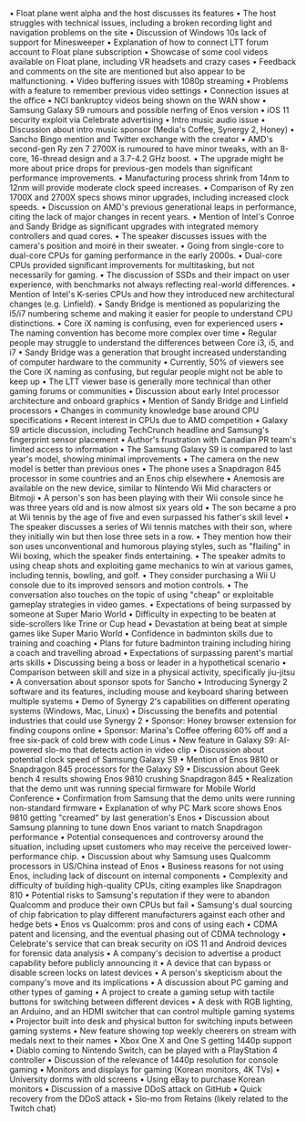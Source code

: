 • Float plane went alpha and the host discusses its features
• The host struggles with technical issues, including a broken recording light and navigation problems on the site
• Discussion of Windows 10s lack of support for Minesweeper
• Explanation of how to connect LTT forum account to Float plane subscription
• Showcase of some cool videos available on Float plane, including VR headsets and crazy cases
• Feedback and comments on the site are mentioned but also appear to be malfunctioning.
• Video buffering issues with 1080p streaming
• Problems with a feature to remember previous video settings
• Connection issues at the office
• NCI bankruptcy videos being shown on the WAN show
• Samsung Galaxy S9 rumours and possible nerfing of Enos version
• iOS 11 security exploit via Celebrate advertising
• Intro music audio issue
• Discussion about intro music sponsor (Media's Coffee, Synergy 2, Honey)
• Sancho Bingo mention and Twitter exchange with the creator
• AMD's second-gen Ry zen 7 2700X is rumoured to have minor tweaks, with an 8-core, 16-thread design and a 3.7-4.2 GHz boost.
• The upgrade might be more about price drops for previous-gen models than significant performance improvements.
• Manufacturing process shrink from 14nm to 12nm will provide moderate clock speed increases.
• Comparison of Ry zen 1700X and 2700X specs shows minor upgrades, including increased clock speeds.
• Discussion on AMD's previous generational leaps in performance, citing the lack of major changes in recent years.
• Mention of Intel's Conroe and Sandy Bridge as significant upgrades with integrated memory controllers and quad cores.
• The speaker discusses issues with the camera's position and moiré in their sweater.
• Going from single-core to dual-core CPUs for gaming performance in the early 2000s.
• Dual-core CPUs provided significant improvements for multitasking, but not necessarily for gaming.
• The discussion of SSDs and their impact on user experience, with benchmarks not always reflecting real-world differences.
• Mention of Intel's K-series CPUs and how they introduced new architectural changes (e.g. Linfield).
• Sandy Bridge is mentioned as popularizing the i5/i7 numbering scheme and making it easier for people to understand CPU distinctions.
• Core iX naming is confusing, even for experienced users
• The naming convention has become more complex over time
• Regular people may struggle to understand the differences between Core i3, i5, and i7
• Sandy Bridge was a generation that brought increased understanding of computer hardware to the community
• Currently, 50% of viewers see the Core iX naming as confusing, but regular people might not be able to keep up
• The LTT viewer base is generally more technical than other gaming forums or communities
• Discussion about early Intel processor architecture and onboard graphics
• Mention of Sandy Bridge and Linfield processors
• Changes in community knowledge base around CPU specifications
• Recent interest in CPUs due to AMD competition
• Galaxy S9 article discussion, including TechCrunch headline and Samsung's fingerprint sensor placement
• Author's frustration with Canadian PR team's limited access to information
• The Samsung Galaxy S9 is compared to last year's model, showing minimal improvements
• The camera on the new model is better than previous ones
• The phone uses a Snapdragon 845 processor in some countries and an Enos chip elsewhere
• Anemosis are available on the new device, similar to Nintendo Wii Mid characters or Bitmoji
• A person's son has been playing with their Wii console since he was three years old and is now almost six years old
• The son became a pro at Wii tennis by the age of five and even surpassed his father's skill level
• The speaker discusses a series of Wii tennis matches with their son, where they initially win but then lose three sets in a row.
• They mention how their son uses unconventional and humorous playing styles, such as "flailing" in Wii boxing, which the speaker finds entertaining.
• The speaker admits to using cheap shots and exploiting game mechanics to win at various games, including tennis, bowling, and golf.
• They consider purchasing a Wii U console due to its improved sensors and motion controls.
• The conversation also touches on the topic of using "cheap" or exploitable gameplay strategies in video games.
• Expectations of being surpassed by someone at Super Mario World
• Difficulty in expecting to be beaten at side-scrollers like Trine or Cup head
• Devastation at being beat at simple games like Super Mario World
• Confidence in badminton skills due to training and coaching
• Plans for future badminton training including hiring a coach and travelling abroad
• Expectations of surpassing parent's martial arts skills
• Discussing being a boss or leader in a hypothetical scenario
• Comparison between skill and size in a physical activity, specifically jiu-jitsu
• A conversation about sponsor spots for Sancho
• Introducing Synergy 2 software and its features, including mouse and keyboard sharing between multiple systems
• Demo of Synergy 2's capabilities on different operating systems (Windows, Mac, Linux)
• Discussing the benefits and potential industries that could use Synergy 2
• Sponsor: Honey browser extension for finding coupons online
• Sponsor: Marina's Coffee offering 60% off and a free six-pack of cold brew with code Linus
• New feature in Galaxy S9: AI-powered slo-mo that detects action in video clip
• Discussion about potential clock speed of Samsung Galaxy S9
• Mention of Enos 9810 or Snapdragon 845 processors for the Galaxy S9
• Discussion about Geek bench 4 results showing Enos 9810 crushing Snapdragon 845
• Realization that the demo unit was running special firmware for Mobile World Conference
• Confirmation from Samsung that the demo units were running non-standard firmware
• Explanation of why PC Mark score shows Enos 9810 getting "creamed" by last generation's Enos
• Discussion about Samsung planning to tune down Enos variant to match Snapdragon performance
• Potential consequences and controversy around the situation, including upset customers who may receive the perceived lower-performance chip.
• Discussion about why Samsung uses Qualcomm processors in US/China instead of Enos
• Business reasons for not using Enos, including lack of discount on internal components
• Complexity and difficulty of building high-quality CPUs, citing examples like Snapdragon 810
• Potential risks to Samsung's reputation if they were to abandon Qualcomm and produce their own CPUs but fail
• Samsung's dual sourcing of chip fabrication to play different manufacturers against each other and hedge bets
• Enos vs Qualcomm: pros and cons of using each
• CDMA patent and licensing, and the eventual phasing out of CDMA technology
• Celebrate's service that can break security on iOS 11 and Android devices for forensic data analysis
• A company's decision to advertise a product capability before publicly announcing it
• A device that can bypass or disable screen locks on latest devices
• A person's skepticism about the company's move and its implications
• A discussion about PC gaming and other types of gaming
• A project to create a gaming setup with tactile buttons for switching between different devices
• A desk with RGB lighting, an Arduino, and an HDMI switcher that can control multiple gaming systems
• Projector built into desk and physical button for switching inputs between gaming systems
• New feature showing top weekly cheerers on stream with medals next to their names
• Xbox One X and One S getting 1440p support
• Diablo coming to Nintendo Switch, can be played with a PlayStation 4 controller
• Discussion of the relevance of 1440p resolution for console gaming
• Monitors and displays for gaming (Korean monitors, 4K TVs)
• University dorms with old screens
• Using eBay to purchase Korean monitors
• Discussion of a massive DDoS attack on GitHub
• Quick recovery from the DDoS attack
• Slo-mo from Retains (likely related to the Twitch chat)